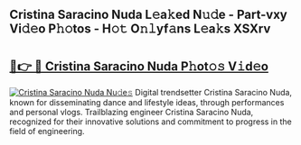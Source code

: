## Cristina Saracino Nuda L𝚎a𝚔ed N𝚞𝚍e - Part-vxy Vi𝚍𝚎o P𝚑𝚘tos - H𝚘𝚝 O𝚗𝚕yf𝚊ns L𝚎a𝚔s XSXrv

# <h2><a href="http://kf6m5ta.oniu.top/?m=Cristina+Saracino+Nuda">🔗👉 🔴 Cristina Saracino Nuda P𝚑ot𝚘𝚜 V𝚒d𝚎o</a></h2>

[![Cristina Saracino Nuda Nu𝚍e𝚜](https://i.imgur.com/0qMVB7G.gif)](http://kf6m5ta.oniu.top/?m=Cristina+Saracino+Nuda)
Digital trendsetter Cristina Saracino Nuda, known for disseminating dance and lifestyle ideas, through performances and personal vlogs. Trailblazing engineer Cristina Saracino Nuda, recognized for their innovative solutions and commitment to progress in the field of engineering.  
